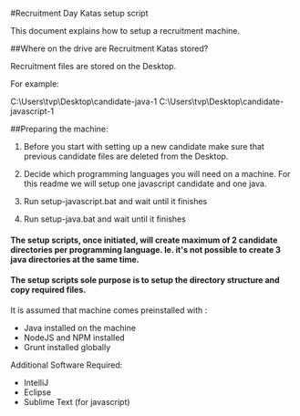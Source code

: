 #Recruitment Day Katas setup script

This document explains how to setup a recruitment machine.



##Where on the drive are Recruitment Katas stored?

Recruitment files are stored on the Desktop. 

For example:

C:\Users\tvp\Desktop\candidate-java-1
C:\Users\tvp\Desktop\candidate-javascript-1



##Preparing the machine:

1) Before you start with setting up a new candidate make sure that previous candidate files are deleted from the Desktop. 

2) Decide which programming languages you will need on a machine. For this readme we will setup one javascript candidate and one java.

3) Run setup-javascript.bat and wait until it finishes

4) Run setup-java.bat and wait until it finishes


#### The setup scripts, once initiated, will create maximum of 2 candidate directories per programming language. Ie. it's not possible to create 3 java directories at the same time. 

#### The setup scripts sole purpose is to setup the directory structure and copy required files. 

It is assumed that machine comes preinstalled with : 

  - Java installed on the machine
  - NodeJS and NPM installed
  - Grunt installed globally

Additional Software Required:
  - IntelliJ
  - Eclipse
  - Sublime Text (for javascript)    

